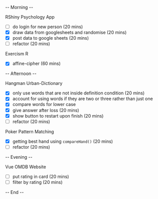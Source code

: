 
-- Morning -- 

RShiny Psychology App
- [ ] do login for new person (20 mins)
- [x] draw data from googlesheets and randomise (20 mins)
- [x] post data to google sheets (20 mins)
- [ ] refactor (20 mins)

Exercism R
- [x] affine-cipher (60 mins)

-- Afternoon --

Hangman Urban-Dictionary
- [x] only use words that are not inside definition condition (20 mins)
- [x] account for using words if they are two or three rather than just one
- [x] compare words for lower case
- [x] give answer after loss (20 mins)
- [x] show button to restart upon finish (20 mins)
- [ ] refactor (20 mins)

Poker Pattern Matching
- [x] getting best hand using `compareHand()` (20 mins)
- [ ] refactor (20 mins)

-- Evening --

Vue OMDB Website
- [ ] put rating in card (20 mins)
- [ ] filter by rating (20 mins)

-- End -- 
